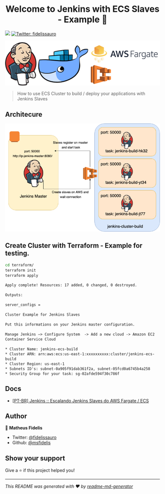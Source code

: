 <h1 align="center">Welcome to Jenkins with ECS Slaves - Example 👋</h1>
<p>
  <img src="https://img.shields.io/badge/version-v0.0.1-blue.svg?cacheSeconds=2592000" />
  <a href="https://twitter.com/fidelissauro">
    <img alt="Twitter: fidelissauro" src="https://img.shields.io/twitter/follow/fidelissauro.svg?style=social" target="_blank" />
  </a>
</p>

![Logo](.github/img/logo.png)

> How to use ECS Cluster to build / deploy your applications with Jenkins Slaves


## Architecure 

![Architecture](.github/img/Jenkins-ECS.png)

## Create Cluster with Terraform - Example for testing.

```sh
cd terraform/
terraform init
terraform apply
```


```
Apply complete! Resources: 17 added, 0 changed, 0 destroyed.

Outputs:

server_configs =

Cluster Example for Jenkins Slaves

Put this informations on your Jenkins master configuration.

Manage Jenkins –> Configure System  -> Add a new cloud -> Amazon EC2 Container Service Cloud

* Cluster Name: jenkins-ecs-build
* Cluster ARN: arn:aws:ecs:us-east-1:xxxxxxxxxx:cluster/jenkins-ecs-build
* Cluster Region: us-east-1
* Subnets ID's: subnet-0a905f91dab361f2a, subnet-05fcd0a6745b4a258
* Security Group for your task: sg-02afde594f30c786f
```

## Docs 

* [[PT-BR] Jenkins :: Escalando Jenkins Slaves do AWS Fargate / ECS](https://www.nanoshots.com.br/2019/08/jenkins-escalando-jenkins-slaves-do-aws.html)


## Author

👤 **Matheus Fidelis**

* Twitter: [@fidelissauro](https://twitter.com/fidelissauro)
* Github: [@msfidelis](https://github.com/msfidelis)

## Show your support

Give a ⭐️ if this project helped you!

***
_This README was generated with ❤️ by [readme-md-generator](https://github.com/kefranabg/readme-md-generator)_